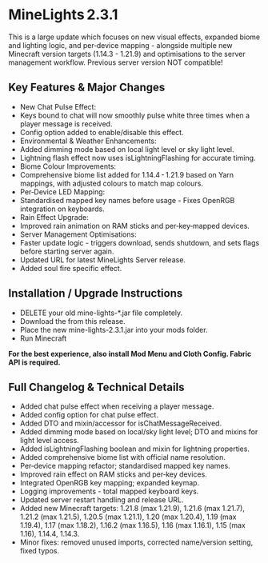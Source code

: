 # MineLights 2.3.1

This is a large update which focuses on new visual effects, expanded biome and lighting logic, and per‑device mapping - alongside multiple new Minecraft version targets (1.14.3 - 1.21.9) and optimisations to the server management workflow.
Previous server version NOT compatible!

## Key Features & Major Changes

- New Chat Pulse Effect:
- Keys bound to chat will now smoothly pulse white three times when a player message is received.
- Config option added to enable/disable this effect.
- Environmental & Weather Enhancements:
- Added dimming mode based on local light level or sky light level.
- Lightning flash effect now uses isLightningFlashing for accurate timing.
- Biome Colour Improvements:
- Comprehensive biome list added for 1.14.4 - 1.21.9 based on Yarn mappings, with adjusted colours to match map colours.
- Per‑Device LED Mapping:
- Standardised mapped key names before usage - Fixes OpenRGB integration on keyboards.
- Rain Effect Upgrade:
- Improved rain animation on RAM sticks and per‑key‑mapped devices.
- Server Management Optimisations:
- Faster update logic - triggers download, sends shutdown, and sets flags before starting server again.
- Updated URL for latest MineLights Server release.
- Added soul fire specific effect.

## Installation / Upgrade Instructions

- DELETE your old mine-lights-\*.jar file completely.
- Download the from this release.
- Place the new mine-lights-2.3.1.jar into your mods folder.
- Run Minecraft

**For the best experience, also install Mod Menu and Cloth Config. Fabric API is required.**

## Full Changelog & Technical Details

- Added chat pulse effect when receiving a player message.
- Added config option for chat pulse effect.
- Added DTO and mixin/accessor for isChatMessageReceived.
- Added dimming mode based on local/sky light level; DTO and mixins for light level access.
- Added isLightningFlashing boolean and mixin for lightning properties.
- Added comprehensive biome list with official name resolution.
- Per‑device mapping refactor; standardised mapped key names.
- Improved rain effect on RAM sticks and per‑key devices.
- Integrated OpenRGB key mapping; expanded keymap.
- Logging improvements - total mapped keyboard keys.
- Updated server restart handling and release URL.
- Added new Minecraft targets: 1.21.8 (max 1.21.9), 1.21.6 (max 1.21.7), 1.21.2 (max 1.21.5), 1.20.5 (max 1.21.1), 1.20 (max 1.20.4), 1.19 (max 1.19.4), 1.17 (max 1.18.2), 1.16.2 (max 1.16.5), 1.16 (max 1.16.1), 1.15 (max 1.16), 1.14.4, 1.14.3.
- Minor fixes: removed unused imports, corrected name/version setting, fixed typos.
